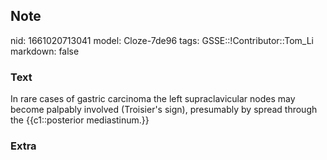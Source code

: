 ## Note
nid: 1661020713041
model: Cloze-7de96
tags: GSSE::!Contributor::Tom_Li
markdown: false

### Text
<div>
  In rare cases of gastric carcinoma the left supraclavicular nodes
  may become palpably involved (Troisier's sign), presumably by
  spread through the {{c1::posterior mediastinum.}}
</div>

### Extra

